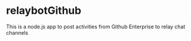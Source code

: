 # relaybotGithub
This is a node.js app to post activities from Github Enterprise to relay chat channels
